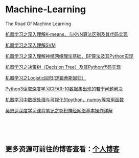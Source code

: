 # Machine-Learning
The Road Of Machine Learning


[机器学习之深入理解K-means、与KNN算法区别及其代码实现](http://blog.csdn.net/sinat_35512245/article/details/55051306)

[机器学习之深入理解SVM](http://blog.csdn.net/sinat_35512245/article/details/54984251)

[机器学习之深入理解神经网络理论基础、BP算法及其Python实现](http://blog.csdn.net/sinat_35512245/article/details/55224524)

[机器学习之决策树（Decision Tree）及其Python代码实现](http://blog.csdn.net/sinat_35512245/article/details/54927178)

[机器学习之Logistic回归(逻辑蒂斯回归）](http://blog.csdn.net/sinat_35512245/article/details/54881672)

[Python3读取深度学习CIFAR-10数据集出现的若干问题解决](http://blog.csdn.net/sinat_35512245/article/details/78502782)

[机器学习中数据处理与可视化的python、numpy等常用函数](http://blog.csdn.net/sinat_35512245/article/details/78574306)

[吴恩达深度学习课程笔记之卷积神经网络基本操作详解](http://blog.csdn.net/sinat_35512245/article/details/78718603)

<br/>
<br/>
<br/>

## 更多资源可前往的博客查看：[个人博客](http://blog.csdn.net/sinat_35512245)
